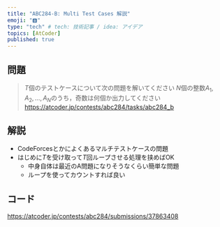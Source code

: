 ```yaml
---
title: "ABC284-B: Multi Test Cases 解説"
emoji: "🅱️"
type: "tech" # tech: 技術記事 / idea: アイデア
topics: [AtCoder]
published: true
---
```


## 問題
> $T$個のテストケースについて次の問題を解いてください
> $N$個の整数$A_1, A_2,...,A_N$のうち，奇数は何個か出力してください
https://atcoder.jp/contests/abc284/tasks/abc284_b

## 解説
- CodeForcesとかによくあるマルチテストケースの問題
- はじめに$T$を受け取って$T$回ループさせる処理を挟めばOK
  - 中身自体は最近のA問題になりそうなくらい簡単な問題
  - ループを使ってカウントすれば良い

## コード

https://atcoder.jp/contests/abc284/submissions/37863408
